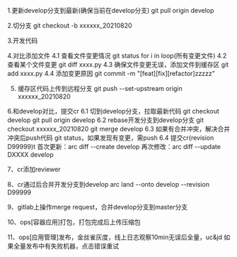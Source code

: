  1.更新develop分支到最新(确保当前在develop分支)
git pull origin develop

2.切分支
git checkout -b xxxxxx_20210820

3.开发代码

4.对比添加文件
	4.1 查看文件变更情况
		git status
	for i in loop(所有变更文件)
		4.2 查看某个文件变更
			git diff xxxx.py
		4.3 确保文件变更无误，添加文件到缓存区
			git add xxxx.py
	4.4 添加变更原因
		git commit -m "[feat][fix][refactor]zzzzz"

5. 缓存区代码上传到远程分支
	git push --set-upstream origin xxxxxx_20210820

6.和develop对比，提交cr
	6.1 切到develop分支，拉取最新代码
		git checkout develop
		git pull origin develop
	6.2 rebase开发分支到develop分支
		git checkout xxxxxx_20210820
		git merge develop
	6.3 如果有合并冲突，解决合并冲突后push代码
		git status，如果发现有变更，需push
	6.4 提交cr(revision D99999)t
		首次更新：arc diff --create develop
		再次修改：arc diff --update DXXXX develop
		

7、cr添加reviewer

8、cr通过后合并开发分支到develop
arc land --onto develop --revision D99999

9、gitlab上操作merge request，合并develop分支到master分支

10、ops[容器应用]打包，打包完成后上传压缩包

11、ops[应用管理]发布，金丝雀灰度，线上日志观察10min无误后全量，uc&jd
	如果全量发布中有失败机器，点击错误重试






